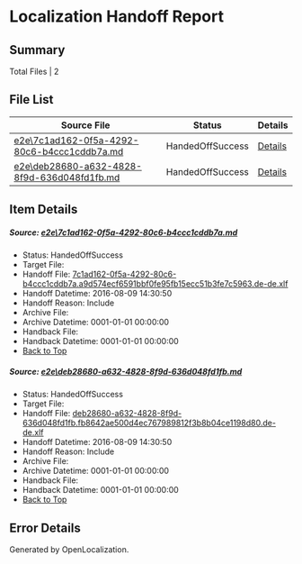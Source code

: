 # <a name='report-top'></a> Localization Handoff Report

## Summary
 Total Files | 2

## File List
 Source File | Status | Details 
 ----------- | ------ | ------- 
 [e2e\7c1ad162-0f5a-4292-80c6-b4ccc1cddb7a.md](https://github.com/OpenLocalizationTestOrg/oltest/blob/17d66ca232b2b39c4a5392a9ba8d54157d70fc77/e2e/7c1ad162-0f5a-4292-80c6-b4ccc1cddb7a.md) | HandedOffSuccess | [Details](#02cb1838734dfb71d880a097a39fa4d9c4f172f22)
 [e2e\deb28680-a632-4828-8f9d-636d048fd1fb.md](https://github.com/OpenLocalizationTestOrg/oltest/blob/17d66ca232b2b39c4a5392a9ba8d54157d70fc77/e2e/deb28680-a632-4828-8f9d-636d048fd1fb.md) | HandedOffSuccess | [Details](#e6bc0dddeb411f4af4048f695f8b1d2942dba9dc3)

## Item Details
##### <a name='02cb1838734dfb71d880a097a39fa4d9c4f172f22'></a> Source: [e2e\7c1ad162-0f5a-4292-80c6-b4ccc1cddb7a.md](https://github.com/OpenLocalizationTestOrg/oltest/blob/17d66ca232b2b39c4a5392a9ba8d54157d70fc77/e2e/7c1ad162-0f5a-4292-80c6-b4ccc1cddb7a.md)
* Status: HandedOffSuccess
* Target File: 
* Handoff File: [7c1ad162-0f5a-4292-80c6-b4ccc1cddb7a.a9d574ecf6591bbf0fe95fb15ecc51b3fe7c5963.de-de.xlf](https://github.com/OpenLocalizationTestOrg/olhandoff-e2e/blob/a492bf8da8f841e0029ef2f94ba187fc2e388ecb/ol-handoff/OpenLocalizationTestOrg/ol-test-dede/ci/ht/7c1ad162-0f5a-4292-80c6-b4ccc1cddb7a.a9d574ecf6591bbf0fe95fb15ecc51b3fe7c5963.de-de.xlf)
* Handoff Datetime: 2016-08-09 14:30:50
* Handoff Reason: Include
* Archive File: 
* Archive Datetime: 0001-01-01 00:00:00
* Handback File: 
* Handback Datetime: 0001-01-01 00:00:00
* [Back to Top](#report-top)

##### <a name='e6bc0dddeb411f4af4048f695f8b1d2942dba9dc3'></a> Source: [e2e\deb28680-a632-4828-8f9d-636d048fd1fb.md](https://github.com/OpenLocalizationTestOrg/oltest/blob/17d66ca232b2b39c4a5392a9ba8d54157d70fc77/e2e/deb28680-a632-4828-8f9d-636d048fd1fb.md)
* Status: HandedOffSuccess
* Target File: 
* Handoff File: [deb28680-a632-4828-8f9d-636d048fd1fb.fb8642ae500d4ec767989812f3b8b04ce1198d80.de-de.xlf](https://github.com/OpenLocalizationTestOrg/olhandoff-e2e/blob/a492bf8da8f841e0029ef2f94ba187fc2e388ecb/ol-handoff/OpenLocalizationTestOrg/ol-test-dede/ci/ht/deb28680-a632-4828-8f9d-636d048fd1fb.fb8642ae500d4ec767989812f3b8b04ce1198d80.de-de.xlf)
* Handoff Datetime: 2016-08-09 14:30:50
* Handoff Reason: Include
* Archive File: 
* Archive Datetime: 0001-01-01 00:00:00
* Handback File: 
* Handback Datetime: 0001-01-01 00:00:00
* [Back to Top](#report-top)


## Error Details

Generated by OpenLocalization.
